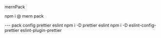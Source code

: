 mernPack

npm i @ mern pack 




--- pack config prettier eslint 
npm i -D prettier eslint 
npm i -D eslint-config-prettier eslint-plugin-prettier